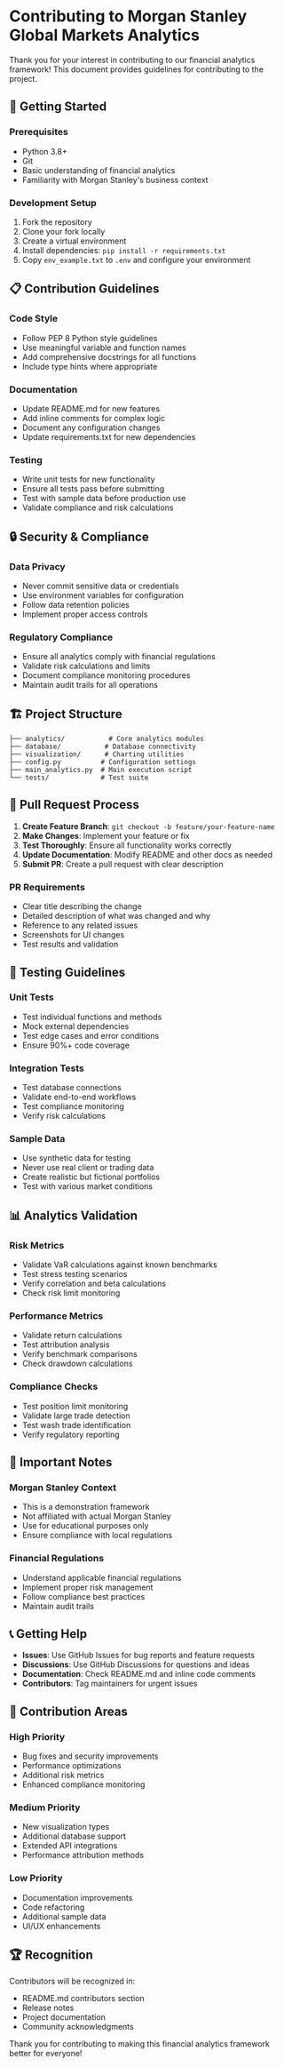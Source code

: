 # Contributing to Morgan Stanley Global Markets Analytics

Thank you for your interest in contributing to our financial analytics framework! This document provides guidelines for contributing to the project.

## 🚀 Getting Started

### Prerequisites
- Python 3.8+
- Git
- Basic understanding of financial analytics
- Familiarity with Morgan Stanley's business context

### Development Setup
1. Fork the repository
2. Clone your fork locally
3. Create a virtual environment
4. Install dependencies: `pip install -r requirements.txt`
5. Copy `env_example.txt` to `.env` and configure your environment

## 📋 Contribution Guidelines

### Code Style
- Follow PEP 8 Python style guidelines
- Use meaningful variable and function names
- Add comprehensive docstrings for all functions
- Include type hints where appropriate

### Documentation
- Update README.md for new features
- Add inline comments for complex logic
- Document any configuration changes
- Update requirements.txt for new dependencies

### Testing
- Write unit tests for new functionality
- Ensure all tests pass before submitting
- Test with sample data before production use
- Validate compliance and risk calculations

## 🔒 Security & Compliance

### Data Privacy
- Never commit sensitive data or credentials
- Use environment variables for configuration
- Follow data retention policies
- Implement proper access controls

### Regulatory Compliance
- Ensure all analytics comply with financial regulations
- Validate risk calculations and limits
- Document compliance monitoring procedures
- Maintain audit trails for all operations

## 🏗️ Project Structure

```
├── analytics/           # Core analytics modules
├── database/           # Database connectivity
├── visualization/      # Charting utilities
├── config.py          # Configuration settings
├── main_analytics.py  # Main execution script
└── tests/             # Test suite
```

## 📝 Pull Request Process

1. **Create Feature Branch**: `git checkout -b feature/your-feature-name`
2. **Make Changes**: Implement your feature or fix
3. **Test Thoroughly**: Ensure all functionality works correctly
4. **Update Documentation**: Modify README and other docs as needed
5. **Submit PR**: Create a pull request with clear description

### PR Requirements
- Clear title describing the change
- Detailed description of what was changed and why
- Reference to any related issues
- Screenshots for UI changes
- Test results and validation

## 🧪 Testing Guidelines

### Unit Tests
- Test individual functions and methods
- Mock external dependencies
- Test edge cases and error conditions
- Ensure 90%+ code coverage

### Integration Tests
- Test database connections
- Validate end-to-end workflows
- Test compliance monitoring
- Verify risk calculations

### Sample Data
- Use synthetic data for testing
- Never use real client or trading data
- Create realistic but fictional portfolios
- Test with various market conditions

## 📊 Analytics Validation

### Risk Metrics
- Validate VaR calculations against known benchmarks
- Test stress testing scenarios
- Verify correlation and beta calculations
- Check risk limit monitoring

### Performance Metrics
- Validate return calculations
- Test attribution analysis
- Verify benchmark comparisons
- Check drawdown calculations

### Compliance Checks
- Test position limit monitoring
- Validate large trade detection
- Test wash trade identification
- Verify regulatory reporting

## 🚨 Important Notes

### Morgan Stanley Context
- This is a demonstration framework
- Not affiliated with actual Morgan Stanley
- Use for educational purposes only
- Ensure compliance with local regulations

### Financial Regulations
- Understand applicable financial regulations
- Implement proper risk management
- Follow compliance best practices
- Maintain audit trails

## 📞 Getting Help

- **Issues**: Use GitHub Issues for bug reports and feature requests
- **Discussions**: Use GitHub Discussions for questions and ideas
- **Documentation**: Check README.md and inline code comments
- **Contributors**: Tag maintainers for urgent issues

## 🎯 Contribution Areas

### High Priority
- Bug fixes and security improvements
- Performance optimizations
- Additional risk metrics
- Enhanced compliance monitoring

### Medium Priority
- New visualization types
- Additional database support
- Extended API integrations
- Performance attribution methods

### Low Priority
- Documentation improvements
- Code refactoring
- Additional sample data
- UI/UX enhancements

## 🏆 Recognition

Contributors will be recognized in:
- README.md contributors section
- Release notes
- Project documentation
- Community acknowledgments

Thank you for contributing to making this financial analytics framework better for everyone!
